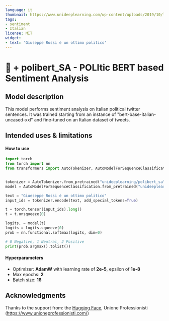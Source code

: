 ```yaml
---
language: it
thumbnail: https://www.unideeplearning.com/wp-content/uploads/2019/10/logo_unideep-2.png
tags:
- sentiment
- Italian
license: MIT
widget:
- text: 'Giuseppe Rossi è un ottimo politico'
---
```


# 🤗 + polibert_SA - POLItic BERT based Sentiment Analysis
  
## Model description  
  
This model performs sentiment analysis on Italian political twitter sentences. It was trained starting from an instance of "bert-base-italian-uncased-xxl" and fine-tuned on an Italian dataset of tweets.
  
## Intended uses & limitations  
  
#### How to use  
  
```python
import torch
from torch import nn  
from transformers import AutoTokenizer, AutoModelForSequenceClassification


tokenizer = AutoTokenizer.from_pretrained("unideeplearning/polibert_sa")
model = AutoModelForSequenceClassification.from_pretrained("unideeplearning/polibert_sa")

text = "Giueseppe Rossi è un ottimo politico"
input_ids = tokenizer.encode(text, add_special_tokens=True)

t = torch.tensor(input_ids).long()
t = t.unsqueeze(0)

logits, = model(t)
logits = logits.squeeze(0)
prob = nn.functional.softmax(logits, dim=0)

# 0 Negative, 1 Neutral, 2 Positive 
print(prob.argmax().tolist())
```  
  
#### Hyperparameters

- Optimizer: **AdamW** with learning rate of **2e-5**, epsilon of **1e-8**
- Max epochs: **2**
- Batch size: **16**

## Acknowledgments

Thanks to the support from: 
the [Hugging Face](https://huggingface.co/), Unione Professionisti (https://www.unioneprofessionisti.com/)

